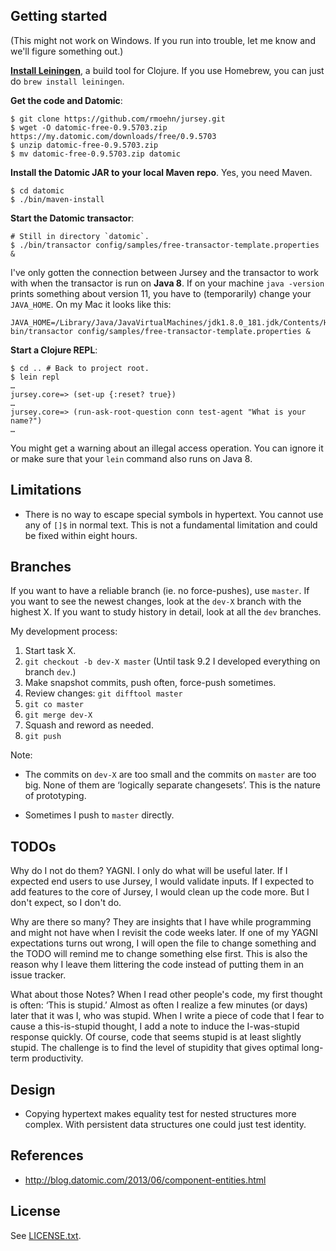 Getting started
---------------

(This might not work on Windows. If you run into trouble, let me know and we'll
figure something out.)

[**Install Leiningen**](https://leiningen.org/#install), a build tool for
Clojure. If you use Homebrew, you can just do `brew install leiningen`.

**Get the code and Datomic**:

```
$ git clone https://github.com/rmoehn/jursey.git
$ wget -O datomic-free-0.9.5703.zip https://my.datomic.com/downloads/free/0.9.5703
$ unzip datomic-free-0.9.5703.zip
$ mv datomic-free-0.9.5703.zip datomic
```

**Install the Datomic JAR to your local Maven repo**. Yes, you need Maven.

```
$ cd datomic
$ ./bin/maven-install
```

**Start the Datomic transactor**:

```
# Still in directory `datomic`.
$ ./bin/transactor config/samples/free-transactor-template.properties &
```

I've only gotten the connection between Jursey and the transactor to work with
when the transactor is run on **Java 8**. If on your machine `java -version`
prints something about version 11, you have to (temporarily) change your
`JAVA_HOME`. On my Mac it looks like this:

```
JAVA_HOME=/Library/Java/JavaVirtualMachines/jdk1.8.0_181.jdk/Contents/Home/ bin/transactor config/samples/free-transactor-template.properties &
```

**Start a Clojure REPL**:

```
$ cd .. # Back to project root.
$ lein repl
…
jursey.core=> (set-up {:reset? true})
…
jursey.core=> (run-ask-root-question conn test-agent "What is your name?")
…
```

You might get a warning about an illegal access operation. You can ignore it or
make sure that your `lein` command also runs on Java 8.


Limitations
-----------

- There is no way to escape special symbols in hypertext. You cannot use any of
  `[]$` in normal text. This is not a fundamental limitation and could be fixed
  within eight hours.


Branches
--------

If you want to have a reliable branch (ie. no force-pushes), use `master`. If
you want to see the newest changes, look at the `dev-X` branch with the highest
X. If you want to study history in detail, look at all the `dev` branches.

My development process:

1. Start task X.
2. `git checkout -b dev-X master` (Until task 9.2 I developed everything on
   branch `dev`.)
3. Make snapshot commits, push often, force-push sometimes.
4. Review changes: `git difftool master`
5. `git co master`
6. `git merge dev-X`
7. Squash and reword as needed.
8. `git push`

Note:

- The commits on `dev-X` are too small and the commits on `master` are too big.
  None of them are ‘logically separate changesets’. This is the nature of
  prototyping.

- Sometimes I push to `master` directly.


TODOs
-----

Why do I not do them? YAGNI. I only do what will be useful later. If I expected
end users to use Jursey, I would validate inputs. If I expected to add features
to the core of Jursey, I would clean up the code more. But I don't expect, so I
don't do.

Why are there so many? They are insights that I have while programming and might
not have when I revisit the code weeks later. If one of my YAGNI expectations
turns out wrong, I will open the file to change something and the TODO will
remind me to change something else first. This is also the reason why I leave
them littering the code instead of putting them in an issue tracker.

What about those Notes? When I read other people's code, my first thought is
often: ‘This is stupid.’ Almost as often I realize a few minutes (or days) later
that it was I, who was stupid. When I write a piece of code that I fear to cause
a this-is-stupid thought, I add a note to induce the I-was-stupid response
quickly. Of course, code that seems stupid is at least slightly stupid. The
challenge is to find the level of stupidity that gives optimal long-term
productivity.


Design
------

- Copying hypertext makes equality test for nested structures more complex.
  With persistent data structures one could just test identity.


References
----------

- http://blog.datomic.com/2013/06/component-entities.html


License
-------

See [LICENSE.txt](LICENSE.txt).
